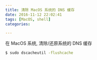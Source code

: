 ```yaml
---
title: 清除 MacOS 系统的 DNS 缓存
date: 2016-11-12 22:02:41
tags: [MacOS, shell]
categories:

---
```



在 MacOS 系统, 清除/还原系统的 DNS 缓存

``` bash
$ sudo dscacheutil -flushcache
```